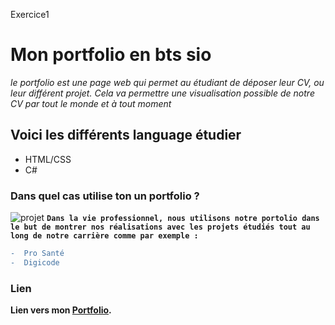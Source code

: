 Exercice1

# **Mon portfolio en bts sio**

_le portfolio est une page web qui permet au étudiant de déposer leur CV, ou leur différent projet. Cela va permettre une visualisation possible de notre CV par tout le monde et à tout moment_


## Voici les différents language étudier 
* HTML/CSS
* C#

### Dans quel cas utilise ton un portfolio ?
![projet](lien "https://www.agera.asso.fr/app/uploads/2020/08/Projet.jpg")
 **`Dans la vie professionnel, nous utilisons notre portolio dans le but de montrer nos réalisations avec les projets étudiés tout au long de notre carrière comme par exemple :`**
 ```diff
 -  Pro Santé
 -  Digicode
```
 ### Lien ### 
 
 **Lien vers mon [Portfolio](https://www.sinan-yazici.fr).**   

    